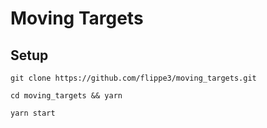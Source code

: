 # Moving Targets

## Setup

```code
git clone https://github.com/flippe3/moving_targets.git

cd moving_targets && yarn

yarn start

```
